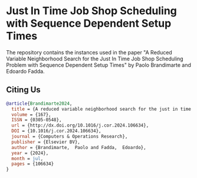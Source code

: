 # Just In Time Job Shop Scheduling with Sequence Dependent Setup Times
The repository contains the instances used in the paper "A Reduced Variable Neighborhood Search for the Just In Time Job Shop Scheduling Problem with Sequence Dependent Setup Times" by Paolo Brandimarte and Edoardo Fadda. 

## Citing Us

```Bibtex
@article{Brandimarte2024,
  title = {A reduced variable neighborhood search for the just in time job shop scheduling problem with sequence dependent setup times},
  volume = {167},
  ISSN = {0305-0548},
  url = {http://dx.doi.org/10.1016/j.cor.2024.106634},
  DOI = {10.1016/j.cor.2024.106634},
  journal = {Computers & Operations Research},
  publisher = {Elsevier BV},
  author = {Brandimarte,  Paolo and Fadda,  Edoardo},
  year = {2024},
  month = jul,
  pages = {106634}
}
```

